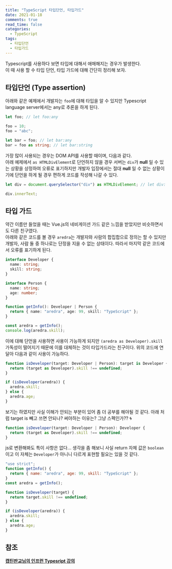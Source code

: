 ```yaml
---
title: "TypeScript 타입단언, 타입가드"
date: 2021-01-18
comments: true
read_time: false
categories:
  - TypeScript
tags:
  - 타입단언
  - 타입가드
---
```


Typescript를 사용하다 보면 타입에 대해서 애매해지는 경우가 발생한다.  
이 때 사용 할 수 타입 단언, 타입 가드에 대해 간단히 정리해 보자.

## 타입단언 (Type assertion)

아래와 같은 예제에서 개발자는 `foo`에 대해 타입을 알 수 있지만 Typescript language server에서는 any로 추론을 하게 된다.

```ts
let foo; // let foo:any

foo = 10;
foo = "abc";

let bar = foo; // let bar:any
bar = foo as string; // let bar:string
```

가장 많이 사용되는 경우는 DOM API를 사용할 때이며, 다음과 같다.  
아래 예제에서 `as HTMLDivElement`로 단언하지 않을 경우 서버는 `div`가 **null** 일 수 있는 상황을 상정하여 오류로 표기하지만 개발자 입장에서는 절대 **null** 일 수 없는 상황이기에 단언을 하게 될 경우 편하게 코드를 작성해 나갈 수 있다.

```ts
let div = document.querySelector("div") as HTMLDivElement; // let div: HTMLDivElement | null

div.innerText;
```

## 타입 가드

약간 이름만 들었을 때는 Vue.js의 네비게이션 가드 같은 느낌을 받았지만 비슷하면서도 다른 친구였다.  
아래와 같은 코드를 볼 경우 `aredra`는 개발자와 사람의 합집합으로 정의는 할 수 있지만 개발자, 사람 둘 중 하나로는 단정을 지을 수 없는 상태이다.
따라서 마지막 같은 코드에서 오류를 표기하게 된다.

```ts
interface Developer {
  name: string;
  skill: string;
}

interface Person {
  name: string;
  age: number;
}

function getInfo(): Developer | Person {
  return { name: "aredra", age: 99, skill: "TypeScript" };
}

const aredra = getInfo();
console.log(aredra.skill);
```

이에 대해 단언을 사용하면 사용이 가능하게 되지만 `(aredra as Developer).skill` 가독성이 떨어지기 때문에 이를 대체하는 것이 타입가드라는 친구이다.
위의 코드에 연달아 다음과 같이 사용이 가능하다.

```ts
function isDeveloper(target: Developer | Person): target is Developer {
  return (target as Developer).skill !== undefined;
}

if (isDeveloper(aredra)) {
  aredra.skill;
} else {
  aredra.age;
}
```

보기는 하였지만 사실 이해가 안되는 부분이 있어 좀 더 공부를 해야될 것 같다.
아래 처럼 target is 빼고 쓰면 안되나? 써야하는 이유는? 그냥 스펙인가?? 🌀

```ts
function isDeveloper(target: Developer | Person): Developer {
  return (target as Developer).skill !== undefined;
}
```

js로 변환해봐도 특이 사항은 없다... 생각을 좀 해보니 사실 return 자체 값은 `boolean` 이고 이 자체는 `Developer`가 아니니 다르게 표현할 필요는 있을 것 같다.

```js
"use strict";
function getInfo() {
  return { name: "aredra", age: 99, skill: "TypeScript" };
}
const aredra = getInfo();

function isDeveloper(target) {
  return target.skill !== undefined;
}

if (isDeveloper(aredra)) {
  aredra.skill;
} else {
  aredra.age;
}
```

## 참조

**[캡틴판교님의 인프런 Typesript 강의](https://www.inflearn.com/course/%ED%83%80%EC%9E%85%EC%8A%A4%ED%81%AC%EB%A6%BD%ED%8A%B8-%EC%9E%85%EB%AC%B8/dashboard)**
